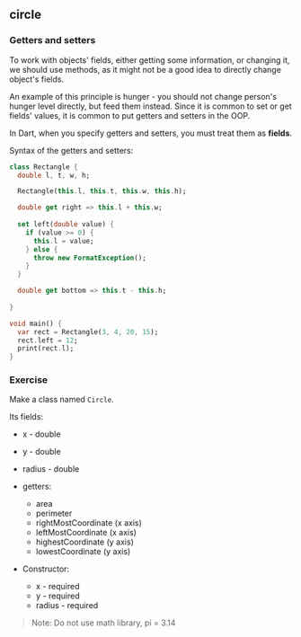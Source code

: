 ## circle

### Getters and setters

To work with objects' fields, either getting some information, or changing it, we should use methods, as it might not be a good idea to directly change object's fields. 

An example of this principle is hunger - you should not change person's hunger level directly, but feed them instead. Since it is common to set or get fields' values, it is common to put getters and setters in the OOP.

In Dart, when you specify getters and setters, you must treat them as **fields**.

Syntax of the getters and setters:

```dart
class Rectangle {
  double l, t, w, h;

  Rectangle(this.l, this.t, this.w, this.h);

  double get right => this.l + this.w;
  
  set left(double value) {
    if (value >= 0) {
      this.l = value;
    } else {
      throw new FormatException(); 
    }
  }

  double get bottom => this.t - this.h;
  
}

void main() {
  var rect = Rectangle(3, 4, 20, 15);
  rect.left = 12;
  print(rect.l);
}
```


### **Exercise**

Make a class named `Circle`.

Its fields:

- x - double
- y - double
- radius - double
- getters:
  - area
  - perimeter
  - rightMostCoordinate (x axis)
  - leftMostCoordinate (x axis)
  - highestCoordinate (y axis)
  - lowestCoordinate (y axis)


- Constructor:
  - x - required
  - y - required
  - radius - required

> Note: Do not use math library, pi = 3.14

